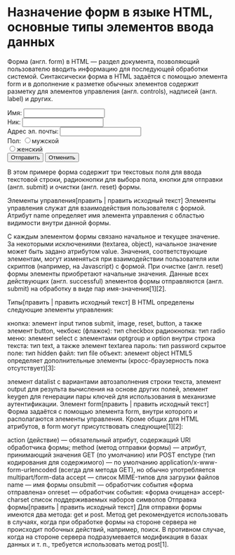 Назначение форм в языке HTML, основные типы элементов ввода данных
=====
Форма (англ. form) в HTML — раздел документа, позволяющий пользователю вводить информацию для последующей обработки системой. Синтаксически форма в HTML задаётся с помощью элемента form и в дополнение к разметке обычных элементов содержит разметку для элементов управления (англ. controls), надписей (англ. label) и других.

<form action="http://example.com/app/profile" method="post">
 <p>
   <label for="username">Имя: </label>
   <input type="text" id="username" /><br />
   <label for="nick">Ник: </label>
   <input type="text" id="nick" /><br />
   <label for="email">Адрес эл. почты: </label>
   <input type="text" id="email" /><br />
   <label for="sex">Пол: </label>
   <input type="radio" name="sex" value="male">мужской<br />
   <input type="radio" name="sex" value="female">женский<br />
   <input type="submit" value="Отправить"> <input type="reset" value="Отменить">
 </p>
</form>
В этом примере форма содержит три текстовых поля для ввода текстовой строки, радиокнопки для выбора пола, кнопки для отправки (англ. submit) и очистки (англ. reset) формы.

Элементы управления[править | править исходный текст]
Элементы управления служат для взаимодействия пользователя с формой. Атрибут name определяет имя элемента управления с областью видимости внутри данной формы.

С каждым элементом формы связано начальное и текущее значение. За некоторыми исключениями (textarea, object), начальное значение может быть задано атрибутом value. Значения, соответствующие элементам, могут изменяться при взаимодействии пользователя или скриптов (например, на Javascript) с формой. При очистке (англ. reset) формы элементы приобретают начальные значения. Данные всех действующих (англ. successful) элементов формы отправляются (англ. submit) на обработку в виде пар имя-значения[1][2].

Типы[править | править исходный текст]
В HTML определены следующие элементы управления:

кнопка: элемент input типов submit, image, reset, button, а также элемент button,
чекбокс (флажок): тип checkbox
радиокнопка: тип radio
меню: элемент select с элементами optgroup и option внутри
строка текста: тип text, а также элемент textarea
пароль: тип password
скрытое поле: тип hidden
файл: тип file
объект: элемент object
HTML5 определяет дополнительные элементы (кросс-браузерность пока отсутствует)[3]:

элемент datalist с вариантами автозаполнения строки текста,
элемент output для результа вычисления на основе других полей,
элемент keygen для генерации пары ключей для использования в механизме аутентификации.
Элемент form[править | править исходный текст]
Форма задаётся с помощью элемента form, внутри которого и располагаются элементы управления. Кроме общих для HTML атрибутов, в form могут присутствовать следующие[1][2]:

action (действие) — обязательный атрибут, содержащий URI обработчика формы;
method (метод отправки формы) — атрибут, принимающий значения GET (по умолчанию) или POST
enctype (тип кодирования для содержимого) — по умолчанию application/x-www-form-urlencoded (всегда для метода GET), но обычно употребляется multipart/form-data
accept — список MIME-типов для загрузки файлов
name — имя формы
onsubmit — обработчик события «форма отправлена»
onreset — обработчик события: «форма очищена»
accept-charset список поддерживаемых наборов символов
Отправка формы[править | править исходный текст]
Для отправки формы имеются два метода: get и post. Метод get рекомендуется использовать в случаях, когда при обработке формы на стороне сервера не происходит побочных действий, например, поиск. В противном случае, когда на стороне сервера подразумевается модификация в базах данных и т. п., требуется использовать метод post[1].
